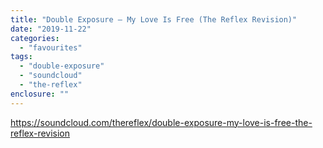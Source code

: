 ```yaml
---
title: "Double Exposure – My Love Is Free (The Reflex Revision)"
date: "2019-11-22"
categories: 
  - "favourites"
tags: 
  - "double-exposure"
  - "soundcloud"
  - "the-reflex"
enclosure: ""
---
```


https://soundcloud.com/thereflex/double-exposure-my-love-is-free-the-reflex-revision
